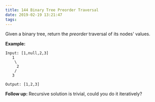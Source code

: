 ```yaml
---
title: 144 Binary Tree Preorder Traversal
date: 2019-02-19 13:21:47
tags:
---
```


Given a binary tree, return the *preorder* traversal of its nodes' values.

**Example:**

```
Input: [1,null,2,3]
   1
    \
     2
    /
   3

Output: [1,2,3]
```

**Follow up:** Recursive solution is trivial, could you do it iteratively?